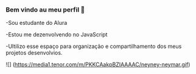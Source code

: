 ### Bem vindo au meu perfil 💙

-Sou estudante do Alura 

-Estou me dezenvolvendo no JavaScript

-Ultilizo esse espaço para organização e compartilhamento dos meus projetos desenvolvios.

![] (https://media1.tenor.com/m/PKKCAakpBZIAAAAC/neyney-neymar.gif)
